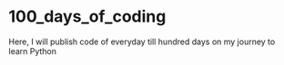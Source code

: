 # 100_days_of_coding
Here, I will publish  code of  everyday till hundred days on my journey to learn Python 
